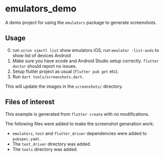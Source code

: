 # emulators_demo

A demo project for using the `emulators` package to generate screenshots.

## Usage

0. run `xcrun simctl list` show emulators iOS, run `emulator -list-avds` to show list of devices Android
1. Make sure you have xcode and Android Studio setup correctly. `flutter doctor`
   should report no issues.
2. Setup flutter project as usual (`flutter pub get` etc).
3. Run `dart tools/screenshots.dart`.

This will update the images in the `screenshots/` directory.

## Files of interest

This example is generated from `flutter create` with no modifications.

The following files were added to make the screenshot generation work:

- `emulators`, `test` and `flutter_driver` dependencies were added to `pubspec.yaml`.
- The `test_driver` directory was added.
- The `tools` directory was added.
